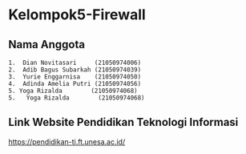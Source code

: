  # Kelompok5-Firewall
## Nama Anggota
    1.	Dian Novitasari     (21050974006)
    2.	Adib Bagus Subarkah (21050974039)
    3.	Yurie Enggarnisa    (21050974050)
    4.	Adinda Amelia Putri (21050974056)
    5. Yoga Rizalda        (21050974068)
    5.   Yoga Rizalda        (21050974068) 

## Link Website Pendidikan Teknologi Informasi
https://pendidikan-ti.ft.unesa.ac.id/
